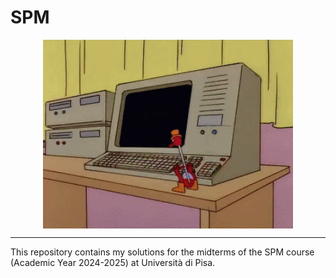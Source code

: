 # SPM

<div align="center">
<img hight="250" width="400" alt="GIF" align="center" src="https://github.com/Angelido/SPM/blob/main/Figures/computer-drinking.gif">
</div>

---

This repository contains my solutions for the midterms of the SPM course (Academic Year 2024-2025) at Università di Pisa. 
